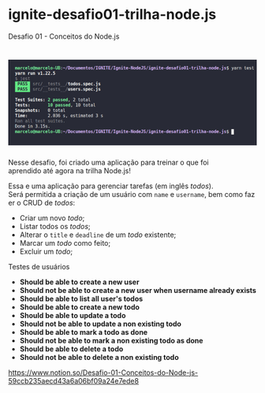 # ignite-desafio01-trilha-node.js
Desafio 01 - Conceitos do Node.js


<h1 align="center">
    <img src="./yarn_test.png" />
</h1>

Nesse desafio, foi criado uma aplicação para treinar o que foi aprendido até agora na trilha Node.js!

Essa e uma aplicação para gerenciar tarefas (em inglês *todos*). 
Será permitida a criação de um usuário com `name` e `username`, bem como fazer o CRUD de *todos*:

- Criar um novo *todo*;
- Listar todos os *todos*;
- Alterar o `title` e `deadline` de um *todo* existente;
- Marcar um *todo* como feito;
- Excluir um *todo*;



Testes de usuários

- **Should be able to create a new user**
- **Should not be able to create a new user when username already exists**
- **Should be able to list all user's todos**
- **Should be able to create a new todo**
- **Should be able to update a todo**
- **Should not be able to update a non existing todo**
- **Should be able to mark a todo as done**
- **Should not be able to mark a non existing todo as done**
- **Should be able to delete a todo**
- **Should not be able to delete a non existing todo**



https://www.notion.so/Desafio-01-Conceitos-do-Node-js-59ccb235aecd43a6a06bf09a24e7ede8
